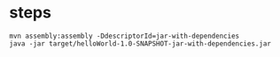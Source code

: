 # steps
    mvn assembly:assembly -DdescriptorId=jar-with-dependencies
    java -jar target/helloWorld-1.0-SNAPSHOT-jar-with-dependencies.jar
